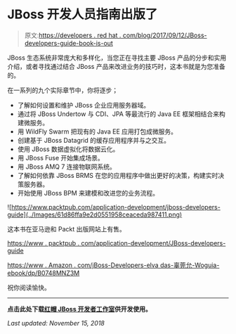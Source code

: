 # JBoss 开发人员指南出版了

> 原文:[https://developers . red hat . com/blog/2017/09/12/JBoss-developers-guide-book-is-out](https://developers.redhat.com/blog/2017/09/12/jboss-developpers-guide-book-is-out)

JBoss 生态系统非常庞大和多样化，当您正在寻找主要 JBoss 产品的分步和实用介绍，或者寻找通过结合 JBoss 产品来改进业务的技巧时，这本书就是为您准备的。

在一系列的九个实际章节中，你将逐步；

*   了解如何设置和维护 JBoss 企业应用服务器域。
*   通过将 JBoss Undertow 与 CDI、JPA 等最流行的 Java EE 框架相结合来构建微服务。
*   用 WildFly Swarm 把现有的 Java EE 应用打包成微服务。
*   创建基于 JBoss Datagrid 的缓存应用程序并与之交互。
*   使用 JBoss 数据虚拟化将数据云化。
*   用 JBoss Fuse 开始集成场景。
*   用 JBoss AMQ 7 连接物联网系统。
*   了解如何依靠 JBoss BRMS 在您的应用程序中做出更好的决策，构建实时决策服务器。
*   开始使用 JBoss BPM 来建模和改进您的业务流程。

![https://www.packtpub.com/application-development/jboss-developers-guide](../Images/61d86ffa9e2d0551958ceaceda987411.png)

这本书在亚马逊和 Packt 出版网站上有售。

[https://www . packtpub . com/application-development/JBoss-developers-guide](https://www.packtpub.com/application-development/jboss-developers-guide)

[https://www . Amazon . com/jBoss-Developers-elva das-辜莞允-Woguia-ebook/dp/B0748MNZ3M](https://www.amazon.com/jBoss-Developers-Elvadas-Nono-Woguia-ebook/dp/B0748MNZ3M)

祝你阅读愉快。

* * *

**点击此处下载[红帽 JBoss 开发者工作室](https://developers.redhat.com/products/devstudio/download/?intcmp=7016000000124eFAAQ)供开发使用。**

*Last updated: November 15, 2018*